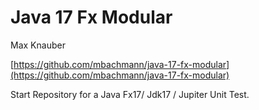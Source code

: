 # Java 17 Fx Modular
Max Knauber

[https://github.com/mbachmann/java-17-fx-modular](https://github.com/mbachmann/java-17-fx-modular)

Start Repository for a Java Fx17/ Jdk17 / Jupiter Unit Test.


